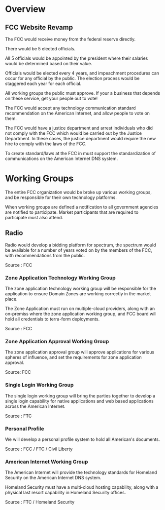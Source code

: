 # Overview

## FCC Website Revamp

The FCC would receive money from the federal reserve directly.

There would be 5 elected officials.

All 5 officials would be appointed by the president where their salaries would be determined based on their value.

Officials would be elected every 4 years, and impeachment procedures can occur for any official by the public. The election process would be staggered each year for each official.

All working groups the public must approve. If your a business that depends on these service, get your people out to vote!

The FCC would accept any technology communication standard recommendation on the American Internet, and allow people to vote on them.

The FCC would have a justice department and arrest individuals who did not comply with the FCC which would be carried out by the Justice Department. In these cases, the justice department would require the new hire to comply with the laws of the FCC.

To create standard/laws at the FCC in must support the standardization of communications on the American Internet DNS system.

# Working Groups

The entire FCC organization would be broke up various working groups, and be responsible for their own technology platforms.

When working groups are defined a notification to all government agencies are notified to participate. Market participants that are required to participate must also attend.

## Radio

Radio would develop a bidding platform for spectrum, the spectrum would be
available for a number of years voted on by the members of the FCC, with recommendations from the public.

Source : FCC

### Zone Application Technology Working Group

The zone application technology working group will be responsible for the application to ensure Domain Zones are working correctly in the market place.

The Zone Application must run on multiple-cloud providers, along with an on-premiss where the zone application working group, and FCC board will hold all credentials to terra-form deployments.

Source : FCC

### Zone Application Approval Working Group

The zone application approval group will approve applications for various spheres of influence, and set the requirements for zone application approval.

Source: FCC

### Single Login Working Group

The single login working group will bring the parties together to develop a single login capability for native applications and web based applications across the American Internet.

Source : FTC

### Personal Profile

We will develop a personal profile system to hold all American's documents.

Source : FCC / FTC / Civil Liberty

### American Internet Working Group

The American Internet will provide the technology standards for Homeland Security on the American Internet DNS system.

Homeland Security must have a multi-cloud hosting capability, along with a physical last resort capability in Homeland Security offices.

Source : FTC / Homeland Security


